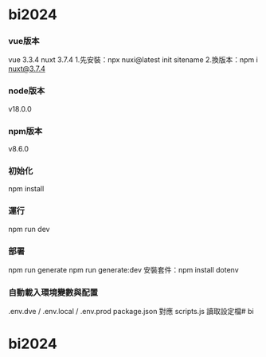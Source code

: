 # bi2024

### vue版本
vue 3.3.4
nuxt 3.7.4
1.先安裝：npx nuxi@latest init sitename
2.換版本：npm i nuxt@3.7.4

### node版本
v18.0.0

### npm版本
v8.6.0

### 初始化  
npm install

### 運行
npm run dev

### 部署
npm run generate
npm run generate:dev
安裝套件：npm install dotenv

### 自動載入環境變數與配置
.env.dve / .env.local / .env.prod
package.json 對應 scripts.js 讀取設定檔# bi
# bi2024
